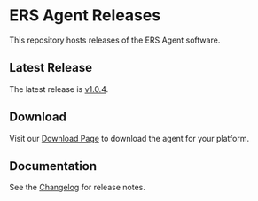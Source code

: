 # ERS Agent Releases

This repository hosts releases of the ERS Agent software.

## Latest Release

The latest release is [v1.0.4](https://github.com/forewall/ers-release/releases/tag/v1.0.4).

## Download

Visit our [Download Page](https://forewall.github.io/ers-release/) to download the agent for your platform.

## Documentation

See the [Changelog](https://forewall.github.io/ers-release/changelog) for release notes.
